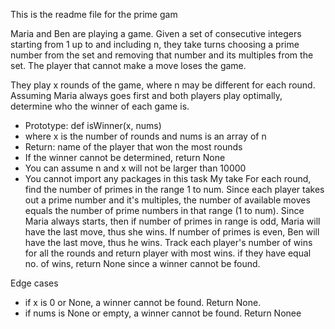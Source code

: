 This is the readme file for the prime gam

Maria and Ben are playing a game. Given a set of consecutive integers starting from 1 up to and including n, they take turns choosing a prime number from the set and removing that number and its multiples from the set. The player that cannot make a move loses the game.

They play x rounds of the game, where n may be different for each round. Assuming Maria always goes first and both players play optimally, determine who the winner of each game is.

 - Prototype: def isWinner(x, nums)
 - where x is the number of rounds and nums is an array of n
 - Return: name of the player that won the most rounds
 - If the winner cannot be determined, return None
 - You can assume n and x will not be larger than 10000
 - You cannot import any packages in this task
My take
For each round, find the number of primes in the range 1 to num. Since each player takes out a prime number and it's multiples, the number of available moves equals the number of prime numbers in that range (1 to num). Since Maria always starts, then if number of primes in range is odd, Maria will have the last move, thus she wins. If number of primes is even, Ben will have the last move, thus he wins. Track each player's number of wins for all the rounds and return player with most wins. if they have equal no. of wins, return None since a winner cannot be found.

Edge cases
- if x is 0 or None, a winner cannot be found. Return None.
- if nums is None or empty, a winner cannot be found. Return Nonee
